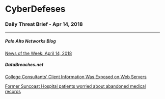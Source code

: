 # CyberDefeses
### Daily Threat Brief - Apr 14, 2018

 
-----
 
##### Palo Alto Networks Blog
[News of the Week: April 14, 2018](http://feedproxy.google.com/~r/PaloAltoNetworks/~3/u6qnaY6MjRE/)
 
##### DataBreaches.net
[College Consultants’ Client Information Was Exposed on Web Servers](https://www.databreaches.net/college-consultants-client-information-was-exposed-on-web-servers/)
 
[Former Suncoast Hospital patients worried about abandoned medical records](https://www.databreaches.net/former-suncoast-hospital-patients-worried-about-abandoned-medical-records/)
 

